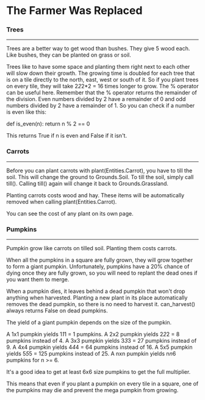 <h1>The Farmer Was Replaced</h1>

<h3>Trees</h3>
<hr>
Trees are a better way to get wood than bushes. They give 5 wood each. Like bushes, they can be planted on grass or soil.

Trees like to have some space and planting them right next to each other will slow down their growth. The growing time is doubled for each tree that is on a tile directly to the north, east, west or south of it. So if you plant trees on every tile, they will take 2*2*2*2 = 16 times longer to grow. The % operator can be useful here. Remember that the % operator returns the remainder of the division. Even numbers divided by 2 have a remainder of 0 and odd numbers divided by 2 have a remainder of 1.
So you can check if a number is even like this:

def is_even(n):
	return n % 2 == 0

This returns True if n is even and False if it isn't.



<h3>Carrots</h3>
<hr>
Before you can plant carrots with plant(Entities.Carrot), you have to till the soil. This will change the ground to Grounds.Soil. To till the soil, simply call till(). Calling till() again will change it back to Grounds.Grassland.

Planting carrots costs wood and hay. These items will be automatically removed when calling plant(Entities.Carrot).

You can see the cost of any plant on its own page.


<h3>Pumpkins</h3>
<hr>
Pumpkin grow like carrots on tilled soil. Planting them costs carrots.

When all the pumpkins in a square are fully grown, they will grow together to form a giant pumpkin. Unfortunately, pumpkins have a 20% chance of dying once they are fully grown, so you will need to replant the dead ones if you want them to merge. 

When a pumpkin dies, it leaves behind a dead pumpkin that won't drop anything when harvested. Planting a new plant in its place automatically removes the dead pumpkin, so there is no need to harvest it. can_harvest() always returns False on dead pumpkins.

The yield of a giant pumpkin depends on the size of the pumpkin.

A 1x1 pumpkin yields 1*1*1 = 1 pumpkins.
A 2x2 pumpkin yields 2*2*2 = 8 pumpkins instead of 4.
A 3x3 pumpkin yields 3*3*3 = 27 pumpkins instead of 9.
A 4x4 pumpkin yields 4*4*4 = 64 pumpkins instead of 16.
A 5x5 pumpkin yields 5*5*5 = 125 pumpkins instead of 25.
A nxn pumpkin yields n*n*6 pumpkins for n >= 6.

It's a good idea to get at least 6x6 size pumpkins to get the full multiplier. 

This means that even if you plant a pumpkin on every tile in a square, one of the pumpkins may die and prevent the mega pumpkin from growing.
